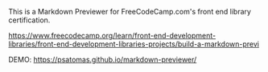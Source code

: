 This is a Markdown Previewer for FreeCodeCamp.com's front end library certification.

https://www.freecodecamp.org/learn/front-end-development-libraries/front-end-development-libraries-projects/build-a-markdown-previ

DEMO: https://psatomas.github.io/markdown-previewer/